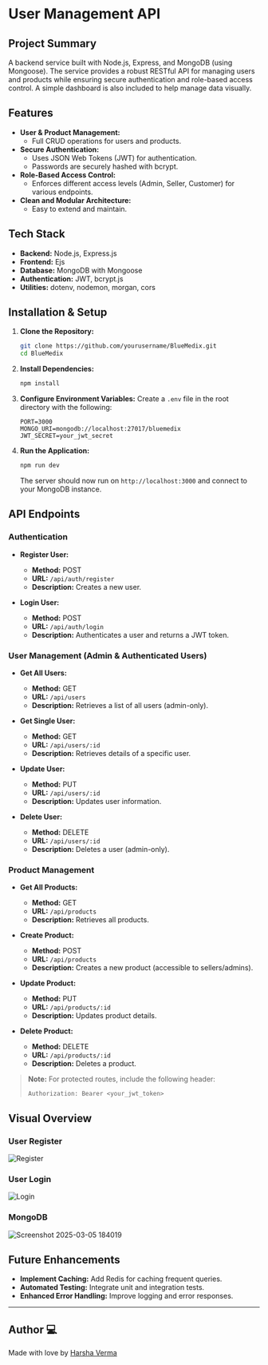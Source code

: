 
# User Management API

## Project Summary
A backend service built with Node.js, Express, and MongoDB (using Mongoose). The service provides a robust RESTful API for managing users and products while ensuring secure authentication and role-based access control. A simple dashboard is also included to help manage data visually.

## Features
- **User & Product Management:**  
  - Full CRUD operations for users and products.
- **Secure Authentication:**  
  - Uses JSON Web Tokens (JWT) for authentication.
  - Passwords are securely hashed with bcrypt.
- **Role-Based Access Control:**  
  - Enforces different access levels (Admin, Seller, Customer) for various endpoints.
- **Clean and Modular Architecture:**  
  - Easy to extend and maintain.

## Tech Stack
- **Backend:** Node.js, Express.js
- **Frontend:** Ejs 
- **Database:** MongoDB with Mongoose
- **Authentication:** JWT, bcrypt.js
- **Utilities:** dotenv, nodemon, morgan, cors

## Installation & Setup

1. **Clone the Repository:**
   ```bash
   git clone https://github.com/yourusername/BlueMedix.git
   cd BlueMedix
   ```

2. **Install Dependencies:**
   ```bash
   npm install
   ```

3. **Configure Environment Variables:**
   Create a `.env` file in the root directory with the following:
   ```dotenv
   PORT=3000
   MONGO_URI=mongodb://localhost:27017/bluemedix
   JWT_SECRET=your_jwt_secret
   ```

4. **Run the Application:**
   ```bash
   npm run dev
   ```
   The server should now run on `http://localhost:3000` and connect to your MongoDB instance.

## API Endpoints

### Authentication
- **Register User:**  
  - **Method:** POST  
  - **URL:** `/api/auth/register`  
  - **Description:** Creates a new user.
  
- **Login User:**  
  - **Method:** POST  
  - **URL:** `/api/auth/login`  
  - **Description:** Authenticates a user and returns a JWT token.

### User Management (Admin & Authenticated Users)
- **Get All Users:**  
  - **Method:** GET  
  - **URL:** `/api/users`  
  - **Description:** Retrieves a list of all users (admin-only).
  
- **Get Single User:**  
  - **Method:** GET  
  - **URL:** `/api/users/:id`  
  - **Description:** Retrieves details of a specific user.
  
- **Update User:**  
  - **Method:** PUT  
  - **URL:** `/api/users/:id`  
  - **Description:** Updates user information.
  
- **Delete User:**  
  - **Method:** DELETE  
  - **URL:** `/api/users/:id`  
  - **Description:** Deletes a user (admin-only).

### Product Management
- **Get All Products:**  
  - **Method:** GET  
  - **URL:** `/api/products`  
  - **Description:** Retrieves all products.
  
- **Create Product:**  
  - **Method:** POST  
  - **URL:** `/api/products`  
  - **Description:** Creates a new product (accessible to sellers/admins).
  
- **Update Product:**  
  - **Method:** PUT  
  - **URL:** `/api/products/:id`  
  - **Description:** Updates product details.
  
- **Delete Product:**  
  - **Method:** DELETE  
  - **URL:** `/api/products/:id`  
  - **Description:** Deletes a product.

> **Note:** For protected routes, include the following header:
> ```
> Authorization: Bearer <your_jwt_token>
> ```

## Visual Overview

### User Register
![Register](https://github.com/user-attachments/assets/c56da892-76e3-4129-a503-6d7852bd2f5f)

### User Login
![Login](https://github.com/user-attachments/assets/838813fb-40fa-47cb-845f-2a4bf1def16f)

### MongoDB 
![Screenshot 2025-03-05 184019](https://github.com/user-attachments/assets/0755225d-509f-49d4-90bd-de563a6b3d02)


## Future Enhancements
- **Implement Caching:** Add Redis for caching frequent queries.
- **Automated Testing:** Integrate unit and integration tests.
- **Enhanced Error Handling:** Improve logging and error responses.

---
## Author 💻
Made with love by [Harsha Verma](https://github.com/vermaharsha)


